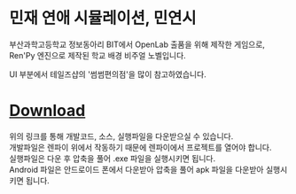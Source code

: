 # 민재 연애 시뮬레이션, 민연시

부산과학고등학교 정보동아리 BIT에서 OpenLab 출품을 위해 제작한 게임으로, Ren'Py 엔진으로 제작된 학교 배경 비주얼 노벨입니다.

UI 부분에서 테일즈샵의 '썸썸편의점'을 많이 참고하였습니다.

# [Download](https://drive.google.com/drive/folders/1iJCtnEp_Y0m58-gP3vWAn6Kqxxj6f3ae?usp=drive_link)

위의 링크를 통해 개발코드, 소스, 실행파일을 다운받으실 수 있습니다.  
개발파일은 렌파이 위에서 작동하기 때문에 렌파이에서 프로젝트를 열어야 합니다.  
실행파일은 다운 후 압축을 풀어 .exe 파일을 실행시키면 됩니다.  
Android 파일은 안드로이드 폰에서 다운받아 압축을 풀어 apk 파일을 다운받아 실행시키면 됩니다.  

